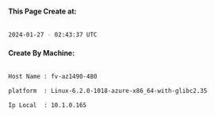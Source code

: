 
   
#### This Page Create at:

```bash

2024-01-27 - 02:43:37 UTC

```

#### Create By Machine:

```bash

Host Name : fv-az1490-480

platform  : Linux-6.2.0-1018-azure-x86_64-with-glibc2.35

Ip Local  : 10.1.0.165

```

